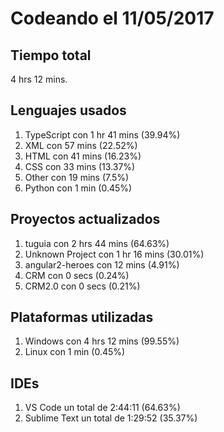 # Codeando el 11/05/2017

## Tiempo total
4 hrs 12 mins.

## Lenguajes usados
1. TypeScript con 1 hr 41 mins (39.94%)
1. XML con 57 mins (22.52%)
1. HTML con 41 mins (16.23%)
1. CSS con 33 mins (13.37%)
1. Other con 19 mins (7.5%)
1. Python con 1 min (0.45%)

## Proyectos actualizados
1. tuguia con 2 hrs 44 mins (64.63%)
1. Unknown Project con 1 hr 16 mins (30.01%)
1. angular2-heroes con 12 mins (4.91%)
1. CRM con 0 secs (0.24%)
1. CRM2.0 con 0 secs (0.21%)

## Plataformas utilizadas
1. Windows con 4 hrs 12 mins (99.55%)
1. Linux con 1 min (0.45%)

## IDEs
1. VS Code un total de 2:44:11 (64.63%)
1. Sublime Text un total de 1:29:52 (35.37%)

